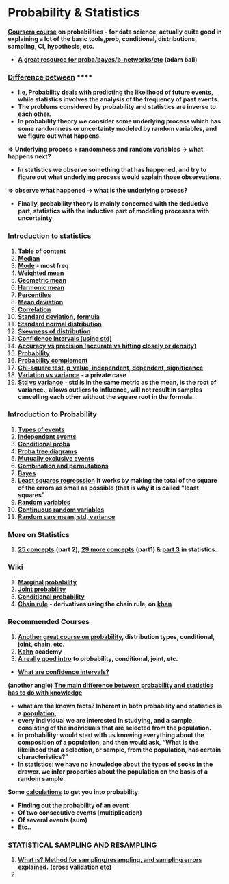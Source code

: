 # Probability & Statistics

[**Coursera course**](https://www.youtube.com/watch?v=WkOinijQmPU&list=PLpl-gQkQivXiBmGyzLrUjzsblmQsLtkzJ&index=1) **on probabilities - for data science, actually quite good in explaining a lot of the basic tools,prob, conditional, distributions, sampling, CI, hypothesis, etc.**  


* [**A great resource for proba/bayes/b-networks/etc**](https://metacademy.org/graphs/concepts/bayesian_networks#focus=i9mo2e09&mode=learn) **\(adam bali\)**

### [**Difference between**](https://stats.stackexchange.com/questions/665/whats-the-difference-between-probability-and-statistics) ****

* **I.e, Probability deals with predicting the likelihood of future events, while statistics involves the analysis of the frequency of past events.**   
* **The problems considered by probability and statistics are inverse to each other.** 
* **In probability theory we consider some underlying process which has some randomness or uncertainty modeled by random variables, and we figure out what happens.**

**=&gt; Underlying process + randomness and random variables -&gt; what happens next?**

*  **In statistics we observe something that has happened, and try to figure out what underlying process would explain those observations.**

**=&gt; observe what happened -&gt; what is the underlying process?**

* **Finally, probability theory is mainly concerned with the deductive part, statistics with the inductive part of modeling processes with uncertainty**

### **Introduction to statistics**

1. [**Table of**](https://www.mathsisfun.com/data/index.html#stats) **content**
2. [**Median**](https://www.mathsisfun.com/median.html)
3. [**Mode**](https://www.mathsisfun.com/mode.html) **- most freq**
4. [**Weighted mean**](https://www.mathsisfun.com/data/weighted-mean.html)
5. [**Geometric mean**](https://www.mathsisfun.com/numbers/geometric-mean.html)
6. [**Harmonic mean**](https://www.mathsisfun.com/numbers/harmonic-mean.html)
7. [**Percentiles**](https://www.mathsisfun.com/data/percentiles.html)
8. [**Mean deviation**](https://www.mathsisfun.com/data/mean-deviation.html)
9. [**Correlation**](https://www.mathsisfun.com/data/correlation.html)
10. [**Standard deviation**](https://www.mathsisfun.com/data/standard-deviation.html)**,** [**formula**](https://www.mathsisfun.com/data/standard-deviation-formulas.html)
11. [**Standard normal distribution**](https://www.mathsisfun.com/data/standard-normal-distribution.html)
12. [**Skewness of distribution**](https://www.mathsisfun.com/data/skewness.html)
13. [**Confidence intervals \(using std\)**](https://www.mathsisfun.com/data/confidence-interval.html)
14. [**Accuracy vs precision \(accurate vs hitting closely or density\)**](https://www.mathsisfun.com/accuracy-precision.html)
15. [**Probability**](https://www.mathsisfun.com/data/probability.html)
16. [**Probability complement**](https://www.mathsisfun.com/data/probability-complement.html)
17. [**Chi-square test, p\_value, independent, dependent, significance**](https://www.mathsisfun.com/data/chi-square-test.html)
18. [**Variation vs variance**](https://stats.stackexchange.com/questions/88348/is-variation-the-same-as-variance) **- a private case**
19. [**Std vs variance**](https://www.investopedia.com/ask/answers/021215/what-difference-between-standard-deviation-and-variance.asp) **- std is in the same metric as the mean, is the root of variance., allows outliers to influence, will not result in samples cancelling each other without the square root in the formula.**

### **Introduction to Probability**

1. [**Types of events**](https://www.mathsisfun.com/data/probability-events-types.html)
2. [**Independent events**](https://www.mathsisfun.com/data/probability-events-independent.html)
3. [**Conditional proba**](https://www.mathsisfun.com/data/probability-events-conditional.html)
4. [**Proba tree diagrams**](https://www.mathsisfun.com/data/probability-tree-diagrams.html)
5. [**Mutually exclusive events**](https://www.mathsisfun.com/data/probability-events-mutually-exclusive.html)
6. [**Combination and permutations**](https://www.mathsisfun.com/combinatorics/combinations-permutations.html)
7. [**Bayes**](https://www.mathsisfun.com/data/bayes-theorem.html)
8. [**Least squares regresssion**](https://www.mathsisfun.com/data/least-squares-regression.html) **It works by making the total of the square of the errors as small as possible \(that is why it is called "least squares"**
9. [**Random variables**](https://www.mathsisfun.com/data/random-variables.html)
10. [**Continuous random variables**](https://www.mathsisfun.com/data/random-variables-continuous.html)
11. [**Random vars mean, std, variance**](https://www.mathsisfun.com/data/random-variables-mean-variance.html)

### **More on Statistics**

1. [**25 concepts**](https://www.datasciencecentral.com/profiles/blogs/25-statistical-concepts-explained-in-simple-english-part-2) **\(part 2\),** [**29 more concepts**](https://www.datasciencecentral.com/profiles/blogs/29-statistical-concepts-explained-in-simple-english-part-1) **\(part1\) &** [**part 3**](https://www.datasciencecentral.com/profiles/blogs/29-statistical-concepts-explained-in-simple-english-part-2?fbclid=IwAR0VQFeBaJsm3ouEf7sV5WAupE1cI3PXhzWe9-lUYkZ_XCCF72_3r8w5hrI) **in statistics.**

### **Wiki**

1. [**Marginal probability**](https://en.wikipedia.org/wiki/Marginal_distribution)
2. [**Joint probability**](https://en.wikipedia.org/wiki/Joint_probability_distribution)
3. [**Conditional probability**](https://en.wikipedia.org/wiki/Probability)
4. [**Chain rule**](https://en.wikipedia.org/wiki/Chain_rule_%28probability%29) **- derivatives using the chain rule, on** [**khan**](https://www.khanacademy.org/math/ap-calculus-ab/ab-differentiation-2-new/ab-3-1a/v/chain-rule-introduction)

### **Recommended Courses** 

1. [**Another great course on probability**](http://legacydirs.umiacs.umd.edu/~jbg/teaching/INST_414/)**, distribution types, conditional, joint, chain, etc.**
2. [**Kahn**](https://www.khanacademy.org/math/precalculus/prob-comb) **academy**
3. [**A really good intro**](https://www.youtube.com/watch?v=5NMxiOGL39M) **to probability, conditional, joint, etc.**

* [**What are confidence intervals?**](https://towardsdatascience.com/a-very-friendly-introduction-to-confidence-intervals-9add126e714)

**\(another angle\)** [**The main difference between probability and statistics has to do with knowledge**](https://www.thoughtco.com/probability-vs-statistics-3126368)

* **what are the known facts? Inherent in both probability and statistics is a** [**population**](https://www.thoughtco.com/what-is-a-population-in-statistics-3126308)**,** 
* **every individual we are interested in studying, and a sample, consisting of the individuals that are selected from the population.**
* **in probability: would start with us knowing everything about the composition of a population, and then would ask, “What is the likelihood that a selection, or sample, from the population, has certain characteristics?”**
* **In statistics: we have no knowledge about the types of socks in the drawer. we infer properties about the population on the basis of a random sample.** 

**Some** [**calculations**](https://www.mathsisfun.com/data/probability.html) **to get you into probability:**

* **Finding out the probability of an event**
* **Of two consecutive events \(multiplication\)**
* **Of several events \(sum\)**
* **Etc..** 

### **STATISTICAL SAMPLING AND RESAMPLING**

1. [**What is? Method for sampling/resampling, and sampling errors explained.**](https://machinelearningmastery.com/statistical-sampling-and-resampling/) **\(cross validation etc\)**
2. 

